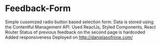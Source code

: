 # Feedback-Form
Simple cusomized radio button based selection form. 
Data is stored using the Contentful Management API.
Used ReactJs, Styled Components, React Router
Status of previous feedback on the second page is hardcoded
Added responsiveness
Deployed on http://danielasofrone.com/


